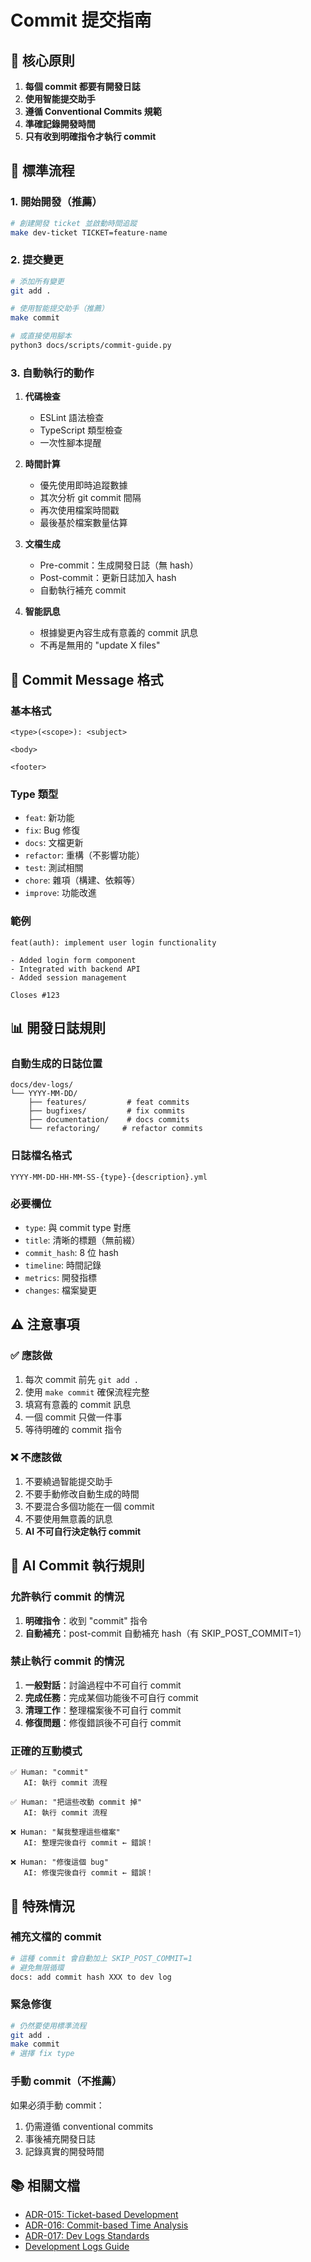 # Commit 提交指南

## 🎯 核心原則

1. **每個 commit 都要有開發日誌**
2. **使用智能提交助手**
3. **遵循 Conventional Commits 規範**
4. **準確記錄開發時間**
5. **只有收到明確指令才執行 commit**

## 🚀 標準流程

### 1. 開始開發（推薦）
```bash
# 創建開發 ticket 並啟動時間追蹤
make dev-ticket TICKET=feature-name
```

### 2. 提交變更
```bash
# 添加所有變更
git add .

# 使用智能提交助手（推薦）
make commit

# 或直接使用腳本
python3 docs/scripts/commit-guide.py
```

### 3. 自動執行的動作

1. **代碼檢查**
   - ESLint 語法檢查
   - TypeScript 類型檢查
   - 一次性腳本提醒

2. **時間計算**
   - 優先使用即時追蹤數據
   - 其次分析 git commit 間隔
   - 再次使用檔案時間戳
   - 最後基於檔案數量估算

3. **文檔生成**
   - Pre-commit：生成開發日誌（無 hash）
   - Post-commit：更新日誌加入 hash
   - 自動執行補充 commit

4. **智能訊息**
   - 根據變更內容生成有意義的 commit 訊息
   - 不再是無用的 "update X files"

## 📝 Commit Message 格式

### 基本格式
```
<type>(<scope>): <subject>

<body>

<footer>
```

### Type 類型
- `feat`: 新功能
- `fix`: Bug 修復
- `docs`: 文檔更新
- `refactor`: 重構（不影響功能）
- `test`: 測試相關
- `chore`: 雜項（構建、依賴等）
- `improve`: 功能改進

### 範例
```
feat(auth): implement user login functionality

- Added login form component
- Integrated with backend API
- Added session management

Closes #123
```

## 📊 開發日誌規則

### 自動生成的日誌位置
```
docs/dev-logs/
└── YYYY-MM-DD/
    ├── features/         # feat commits
    ├── bugfixes/         # fix commits
    ├── documentation/    # docs commits
    └── refactoring/     # refactor commits
```

### 日誌檔名格式
```
YYYY-MM-DD-HH-MM-SS-{type}-{description}.yml
```

### 必要欄位
- `type`: 與 commit type 對應
- `title`: 清晰的標題（無前綴）
- `commit_hash`: 8 位 hash
- `timeline`: 時間記錄
- `metrics`: 開發指標
- `changes`: 檔案變更

## ⚠️ 注意事項

### ✅ 應該做
1. 每次 commit 前先 `git add .`
2. 使用 `make commit` 確保流程完整
3. 填寫有意義的 commit 訊息
4. 一個 commit 只做一件事
5. 等待明確的 commit 指令

### ❌ 不應該做
1. 不要繞過智能提交助手
2. 不要手動修改自動生成的時間
3. 不要混合多個功能在一個 commit
4. 不要使用無意義的訊息
5. **AI 不可自行決定執行 commit**

## 🤖 AI Commit 執行規則

### 允許執行 commit 的情況
1. **明確指令**：收到 "commit" 指令
2. **自動補充**：post-commit 自動補充 hash（有 SKIP_POST_COMMIT=1）

### 禁止執行 commit 的情況
1. **一般對話**：討論過程中不可自行 commit
2. **完成任務**：完成某個功能後不可自行 commit
3. **清理工作**：整理檔案後不可自行 commit
4. **修復問題**：修復錯誤後不可自行 commit

### 正確的互動模式
```
✅ Human: "commit"
   AI: 執行 commit 流程

✅ Human: "把這些改動 commit 掉"
   AI: 執行 commit 流程

❌ Human: "幫我整理這些檔案"
   AI: 整理完後自行 commit ← 錯誤！

❌ Human: "修復這個 bug"
   AI: 修復完後自行 commit ← 錯誤！
```

## 🔧 特殊情況

### 補充文檔的 commit
```bash
# 這種 commit 會自動加上 SKIP_POST_COMMIT=1
# 避免無限循環
docs: add commit hash XXX to dev log
```

### 緊急修復
```bash
# 仍然要使用標準流程
git add .
make commit
# 選擇 fix type
```

### 手動 commit（不推薦）
如果必須手動 commit：
1. 仍需遵循 conventional commits
2. 事後補充開發日誌
3. 記錄真實的開發時間

## 📚 相關文檔

- [ADR-015: Ticket-based Development](../decisions/ADR-015-ticket-based-development-workflow.md)
- [ADR-016: Commit-based Time Analysis](../decisions/ADR-016-commit-based-time-analysis-methodology.md)  
- [ADR-017: Dev Logs Standards](../decisions/ADR-017-dev-logs-structure-and-standards.md)
- [Development Logs Guide](development-logs-guide.md)